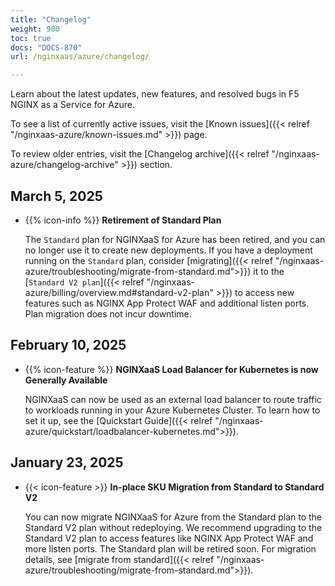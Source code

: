 ```yaml
---
title: "Changelog"
weight: 900
toc: true
docs: "DOCS-870"
url: /nginxaas/azure/changelog/

---
```


Learn about the latest updates, new features, and resolved bugs in F5 NGINX as a Service for Azure.

To see a list of currently active issues, visit the [Known issues]({{< relref "/nginxaas-azure/known-issues.md" >}}) page.

To review older entries, visit the [Changelog archive]({{< relref "/nginxaas-azure/changelog-archive" >}}) section.

## March 5, 2025

- {{% icon-info %}} **Retirement of Standard Plan**

   The `Standard` plan for NGINXaaS for Azure has been retired, and you can no longer use it to create new deployments. If you have a deployment running on the `Standard` plan, consider [migrating]({{< relref "/nginxaas-azure/troubleshooting/migrate-from-standard.md">}}) it to the [`Standard V2 plan`]({{< relref "/nginxaas-azure/billing/overview.md#standard-v2-plan" >}}) to access new features such as NGINX App Protect WAF and additional listen ports. Plan migration does not incur downtime.

## February 10, 2025

- {{% icon-feature %}} **NGINXaaS Load Balancer for Kubernetes is now Generally Available**

   NGINXaaS can now be used as an external load balancer to route traffic to workloads running in your Azure Kubernetes Cluster. To learn how to set it up, see the [Quickstart Guide]({{< relref "/nginxaas-azure/quickstart/loadbalancer-kubernetes.md">}}).

## January 23, 2025

- {{< icon-feature >}} **In-place SKU Migration from Standard to Standard V2**

   You can now migrate NGINXaaS for Azure from the Standard plan to the Standard V2 plan without redeploying. We recommend upgrading to the Standard V2 plan to access features like NGINX App Protect WAF and more listen ports. The Standard plan will be retired soon. For migration details, see [migrate from standard]({{< relref "/nginxaas-azure/troubleshooting/migrate-from-standard.md">}}).
